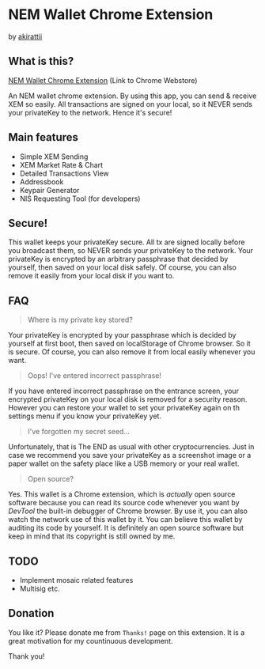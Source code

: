 # NEM Wallet Chrome Extension 
  
  by [akirattii](https://plus.google.com/+AkiraTanakaakirattii)

## What is this?

[NEM Wallet Chrome Extension](https://chrome.google.com/webstore/detail/nem-wallet/jkihcnfbojnfibinpkhnnacjffhhfhml) (Link to Chrome Webstore)  
  
An NEM wallet chrome extension.
By using this app, you can send & receive XEM so easily.
All transactions are signed on your local, so it NEVER sends your privateKey to the network. Hence it's secure!


## Main features

- Simple XEM Sending
- XEM Market Rate & Chart
- Detailed Transactions View 
- Addressbook
- Keypair Generator
- NIS Requesting Tool (for developers)



## Secure!

This wallet keeps your privateKey secure.
All tx are signed locally before you broadcast them, so NEVER sends your privateKey to the network.
Your privateKey is encrypted by an arbitrary passphrase that decided by yourself, then saved on your local disk safely. Of course, you can also remove it easily from your local disk if you want to.


## FAQ

> Where is my private key stored?

Your privateKey is encrypted by your passphrase which is decided by yourself at first boot, then saved on localStorage of Chrome browser. So it is secure. Of course, you can also remove it from local easily whenever you want.

> Oops! I've entered incorrect passphrase!

If you have entered incorrect passphrase on the entrance screen, your encrypted privateKey on your local disk is removed for a security reason. However you can restore your wallet to set your privateKey again on th settings menu if you know your privateKey yet.

> I've forgotten my secret seed...

Unfortunately, that is The END as usual with other cryptocurrencies. Just in case we recommend you save your privateKey as a screenshot image or a paper wallet on the safety place like a USB memory or your real wallet.

> Open source?

Yes. This wallet is a Chrome extension, which is *actually* open source software because you can read its source code whenever you want by *DevTool* the built-in debugger of Chrome browser. By use it, you can also watch the network use of this wallet by it. You can believe this wallet by auditing its code by yourself. It is definitely an open source software but keep in mind that its copyright is still owned by me. 

## TODO

- Implement mosaic related features
- Multisig etc.


## Donation

You like it? Please donate me from `Thanks!` page on this extension. It is a great motivation for my countinuous development. 
  
Thank you!
